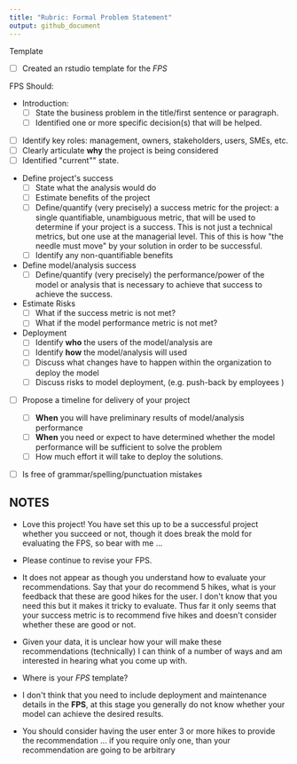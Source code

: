 ```yaml
---
title: "Rubric: Formal Problem Statement"
output: github_document
---
```


Template
 - [ ] Created an rstudio template for the *FPS*
 
FPS Should:

 - Introduction: 
   - [ ] State the business problem in the title/first sentence or paragraph.
   - [ ] Identified one or more specific decision(s) that will be helped. 
   
 - [ ] Identify key roles: management, owners, stakeholders, users, SMEs, etc.
 - [ ] Clearly articulate **why** the project is being considered
 - [ ] Identified "current"" state.

 - Define project's success
   - [ ] State what the analysis would do
   - [ ] Estimate benefits of the project 
   - [ ] Define/quantify (very precisely) a success metric for the project: a single quantifiable, unambiguous 
     metric, that will be used to determine if your project is a success. This is
     not just a technical metrics, but one use at the managerial level. This of
     this is how "the needle must move" by your solution in order to be successful.
   - [ ] Identify any non-quantifiable benefits 
     
 - Define model/analysis success 
   - [ ] Define/quantify (very precisely) the performance/power of the model or analysis that 
     is necessary to achieve that success to achieve the success.

 - Estimate Risks
   - [ ] What if the success metric is not met?
   - [ ] What if the model performance metric is not met?

 - Deployment
   - [ ] Identify **who** the users of the model/analysis are 
   - [ ] Identify **how** the model/analysis will used 
   - [ ] Discuss what changes have to happen within the organization to deploy the model
   - [ ] Discuss risks to model deployment, (e.g. push-back by employees )

 - [ ] Propose a timeline for delivery of your project
   - [ ] **When** you will have preliminary results of model/analysis performance
   - [ ] **When** you need or expect to have determined whether the model performance will be sufficient to solve the problem  
   - [ ] How much effort it will take to deploy the solutions.

 - [ ] Is free of grammar/spelling/punctuation mistakes
 

## NOTES

 - Love this project! You have set this up to be a successful project whether you succeed or not, though 
   it does break the mold for evaluating the FPS, so bear with me ...
 
 - Please continue to revise your FPS.
 
 - It does not appear as though you understand how to evaluate your recommendations. Say that
   your do recommend 5 hikes, what is your feedback that these are good hikes for the 
   user. I don't know that you need this but it makes it tricky to evaluate. Thus far
   it only seems that your success metric is to recommend five hikes and doesn't
   consider whether these are good or not.
   
 - Given your data, it is unclear how your will make these recommendations (technically)
   I can think of a number of ways and am interested in hearing what you come up with. 
 
 - Where is your *FPS* template?
 
 - I don't think that you need to include deployment and maintenance details in the **FPS**, 
   at this stage you generally do not know whether your model can achieve the desired
   results.
   
 - You should consider having the user enter 3 or more hikes to provide the recommendation ...
   if you require only one, than your recommendation are going to be arbitrary